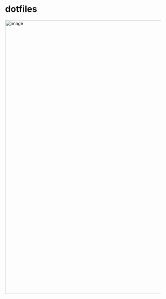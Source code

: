 # dotfiles

<img width="888" alt="image" src="https://user-images.githubusercontent.com/538584/215024100-863d58c8-c35b-4bcc-be75-a8ba39421d53.png">
